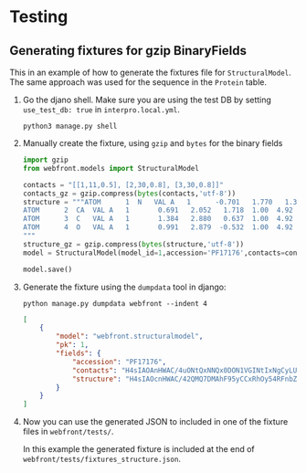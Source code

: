 Testing
===

Generating fixtures for gzip BinaryFields
---
This in an example of how to generate the fixtures file for `StructuralModel`. The same approach was used for the sequence in the `Protein` table.

1. Go the djano shell. Make sure you are using the test DB by setting `use_test_db: true` in `interpro.local.yml`. 
   ```shell
   python3 manage.py shell
   ```

2. Manually create the fixture, using `gzip` and `bytes` for the binary fields
    ```python
    import gzip 
    from webfront.models import StructuralModel  
    
    contacts = "[[1,11,0.5], [2,30,0.8], [3,30,0.8]]"  
    contacts_gz = gzip.compress(bytes(contacts,'utf-8'))
    structure = """ATOM      1  N   VAL A   1      -0.701   1.770   1.392  1.00  4.92           N   
    ATOM      2  CA  VAL A   1       0.691   2.052   1.718  1.00  4.92           C   
    ATOM      3  C   VAL A   1       1.384   2.880   0.637  1.00  4.92           C   
    ATOM      4  O   VAL A   1       0.991   2.879  -0.532  1.00  4.92           O   
    """  
    structure_gz = gzip.compress(bytes(structure,'utf-8'))
    model = StructuralModel(model_id=1,accession='PF17176',contacts=contacts_gz,structure=structure_gz)
   
    model.save()
    ```

3. Generate the fixture using the `dumpdata` tool in django:
    ```shell
    python manage.py dumpdata webfront --indent 4
    ```
    ```json
    [
        {
            "model": "webfront.structuralmodel",
            "pk": 1,
            "fields": {
                "accession": "PF17176",
                "contacts": "H4sIAOAnHWAC/4uONtQxNNQx0DON1VGINtIxNgCyLUBsYxg7FgCIHLXIJAAAAA==",
                "structure": "H4sIAOcnHWAC/42QMQ7DMAhF95yCCxRhOy54RFnbZIly/6MEcBWpSi2V5X9s/Qe27tsbohLAanLoC7S3Xg9CJvcJmSm0tOxC1s3o/irLT3oB7WbRGxAIn819Rqq5g5MMgMsXsMTBDWgbyRxAEeoDCv8FtNQGvzZsnw2FW3xBLaMnW346Aa6DA5lEAQAA"
            }
        }
    ]

    ```
4. Now you can use the generated JSON to included in one of the fixture files in `webfront/tests/`. 

   In this example the generated fixture is included at the end of `webfront/tests/fixtures_structure.json`.
